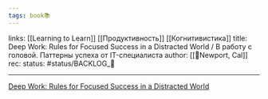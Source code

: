 ```yaml
---
tags: book📚
---
```

links: [[Learning to Learn]] [[Продуктивность]] [[Когнитивистика]]
title: Deep Work: Rules for Focused Success in a Distracted World / В работу с головой. Паттерны успеха от IT-специалиста
author: [[👤Newport, Cal]]
rec:
status: #status/BACKLOG_🌰

---


[Deep Work: Rules for Focused Success in a Distracted World](https://www.goodreads.com/book/show/25744928-deep-work?from_search=true&from_srp=true&qid=tX6hMvSW3j&rank=1)
